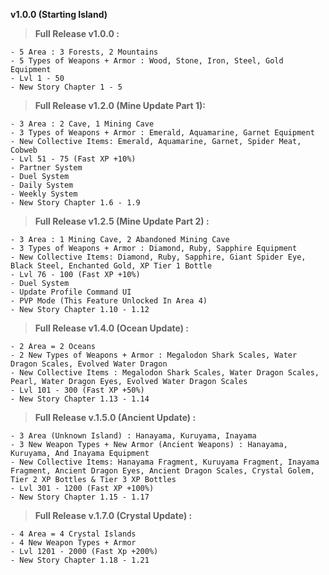 **v1.0.0 (Starting Island)**

> **Full Release v1.0.0 :**

```
- 5 Area : 3 Forests, 2 Mountains
- 5 Types of Weapons + Armor : Wood, Stone, Iron, Steel, Gold Equipment
- Lvl 1 - 50
- New Story Chapter 1 - 5
```

> **Full Release v1.2.0 (Mine Update Part 1):**

```
- 3 Area : 2 Cave, 1 Mining Cave
- 3 Types of Weapons + Armor : Emerald, Aquamarine, Garnet Equipment
- New Collective Items: Emerald, Aquamarine, Garnet, Spider Meat, Cobweb
- Lvl 51 - 75 (Fast XP +10%)
- Partner System
- Duel System
- Daily System
- Weekly System
- New Story Chapter 1.6 - 1.9
```

> **Full Release v1.2.5 (Mine Update Part 2) :**

```
- 3 Area : 1 Mining Cave, 2 Abandoned Mining Cave
- 3 Types of Weapons + Armor : Diamond, Ruby, Sapphire Equipment
- New Collective Items: Diamond, Ruby, Sapphire, Giant Spider Eye, Black Steel, Enchanted Gold, XP Tier 1 Bottle
- Lvl 76 - 100 (Fast XP +10%)
- Duel System
- Update Profile Command UI
- PVP Mode (This Feature Unlocked In Area 4)
- New Story Chapter 1.10 - 1.12
```

> **Full Release v1.4.0 (Ocean Update) :**

```
- 2 Area = 2 Oceans
- 2 New Types of Weapons + Armor : Megalodon Shark Scales, Water Dragon Scales, Evolved Water Dragon
- New Collective Items : Megalodon Shark Scales, Water Dragon Scales, Pearl, Water Dragon Eyes, Evolved Water Dragon Scales
- Lvl 101 - 300 (Fast XP +50%)
- New Story Chapter 1.13 - 1.14
```

> **Full Release v.1.5.0 (Ancient Update) :**

```
- 3 Area (Unknown Island) : Hanayama, Kuruyama, Inayama
- 3 New Weapon Types + New Armor (Ancient Weapons) : Hanayama, Kuruyama, And Inayama Equipment
- New Collective Items: Hanayama Fragment, Kuruyama Fragment, Inayama Fragment, Ancient Dragon Eyes, Ancient Dragon Scales, Crystal Golem, Tier 2 XP Bottles & Tier 3 XP Bottles
- Lvl 301 - 1200 (Fast XP +100%)
- New Story Chapter 1.15 - 1.17
```

> **Full Release v.1.7.0 (Crystal Update) :**

```
- 4 Area = 4 Crystal Islands
- 4 New Weapon Types + Armor
- Lvl 1201 - 2000 (Fast Xp +200%)
- New Story Chapter 1.18 - 1.21
```
